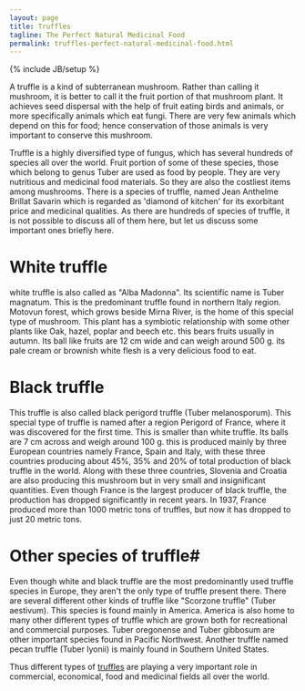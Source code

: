 ```yaml
---
layout: page
title: Truffles
tagline: The Perfect Natural Medicinal Food
permalink: truffles-perfect-natural-medicinal-food.html
---
```

{% include JB/setup %}


A truffle is a kind of subterranean mushroom. Rather than calling it mushroom, it is better to call it the fruit portion of that mushroom plant. It achieves seed dispersal with the help of fruit eating birds and animals, or more specifically animals which eat fungi. There are very few animals which depend on this for food; hence conservation of those animals is very important to conserve this mushroom.



Truffle is a highly diversified type of fungus, which has several hundreds of species all over the world. Fruit portion of some of these species, those which belong to genus Tuber are used as food by people. They are very nutritious and medicinal food materials. So they are also the costliest items among mushrooms. There is a species of truffle, named Jean Anthelme Brillat Savarin which is regarded as 'diamond of kitchen' for its exorbitant price and medicinal qualities. As there are hundreds of species of truffle, it is not possible to discuss all of them here, but let us discuss some important ones briefly here.


# White truffle #

white truffle is also called as "Alba Madonna". Its scientific name is Tuber magnatum. This is the predominant truffle found in northern Italy region. Motovun forest, which grows beside Mirna River, is the home of this special type of mushroom. This plant has a symbiotic relationship with some other plants like Oak, hazel, poplar and beech etc. this bears fruits usually in autumn. Its ball like fruits are 12 cm wide and can weigh around 500 g. its pale cream or brownish white flesh is a very delicious food to eat.


# Black truffle #

This truffle is also called black perigord truffle (Tuber melanosporum). This special type of truffle is named after a region Perigord of France, where it was discovered for the first time. This is smaller than white truffle. Its balls are 7 cm across and weigh around 100 g. this is produced mainly by three European countries namely France, Spain and Italy, with these three countries producing about 45%, 35% and 20% of total production of black truffle in the world. Along with these three countries, Slovenia and Croatia are also producing this mushroom but in very small and insignificant quantities. Even though France is the largest producer of black truffle, the production has dropped significantly in recent years. In 1937, France produced more than 1000 metric tons of truffles, but now it has dropped to just 20 metric tons. 


# Other species of truffle#


Even though white and black truffle are the most predominantly used truffle species in Europe, they aren't the only type of truffle present there. There are several different other kinds of truffle like "Scorzone truffle" (Tuber aestivum). This species is found mainly in America. America is also home to many other different types of truffle which are grown both for recreational and commercial purposes. Tuber oregonense and Tuber gibbosum are other important species found in Pacific Northwest. Another truffle named pecan truffle (Tuber lyonii) is mainly found in Southern United States.


Thus different types of [truffles](/ "Truffles") are playing a very important role in commercial, economical, food and medicinal fields all over the world.
